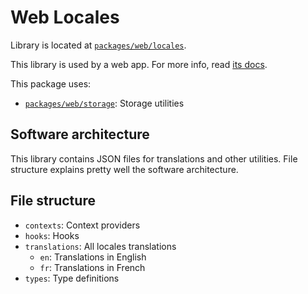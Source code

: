 # Web Locales

Library is located at [`packages/web/locales`](../../../../packages/web/locales).

This library is used by a web app. For more info, read [its docs](../../apps/web.md).

This package uses:

- [`packages/web/storage`](./storage.md): Storage utilities

## Software architecture

This library contains JSON files for translations and other utilities. File structure explains pretty well the software
architecture.

## File structure

- `contexts`: Context providers
- `hooks`: Hooks
- `translations`: All locales translations
  - `en`: Translations in English
  - `fr`: Translations in French
- `types`: Type definitions
